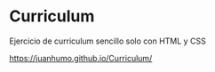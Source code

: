 # Curriculum
Ejercicio de curriculum sencillo solo con HTML y CSS

https://juanhumo.github.io/Curriculum/
